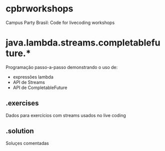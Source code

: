 # cpbrworkshops
Campus Party Brasil: Code for livecoding workshops

# java.lambda.streams.completablefuture.*
Programação passo-a-passo demonstrando o uso de:
- expressões lambda
- API de Streams
- API de CompletableFuture

## .exercises
  Dados para exercícios com streams usados no live coding
## .solution
  Soluçes comentadas

